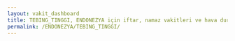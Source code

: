 ```yaml
---
layout: vakit_dashboard
title: TEBING_TINGGI, ENDONEZYA için iftar, namaz vakitleri ve hava durumu - ilçe/eyalet seç
permalink: /ENDONEZYA/TEBING_TINGGI/
---
```


<script type="text/javascript">
  var GLOBAL_COUNTRY = 'ENDONEZYA';
  var GLOBAL_CITY = 'TEBING_TINGGI';
  var GLOBAL_STATE = '';
  var lat = 72;
  var lon = 21;
</script>
